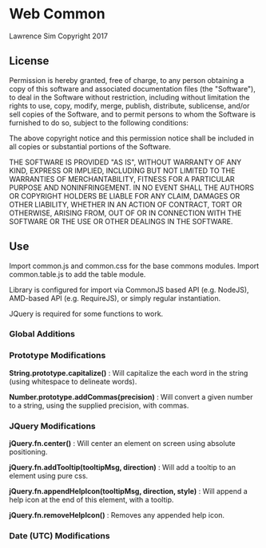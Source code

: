 # Web Common #

Lawrence Sim
Copyright 2017

## License ##

Permission is hereby granted, free of charge, to any person obtaining a copy of this software and associated documentation files (the "Software"), to deal in the Software without restriction, including without limitation the rights to use, copy, modify, merge, publish, distribute, sublicense, and/or sell copies of the Software, and to permit persons to whom the Software is furnished to do so, subject to the following conditions:

The above copyright notice and this permission notice shall be included in all copies or substantial portions of the Software.

THE SOFTWARE IS PROVIDED "AS IS", WITHOUT WARRANTY OF ANY KIND, EXPRESS OR IMPLIED, INCLUDING BUT NOT LIMITED TO THE WARRANTIES OF MERCHANTABILITY, FITNESS FOR A PARTICULAR PURPOSE AND NONINFRINGEMENT. IN NO EVENT SHALL THE AUTHORS OR COPYRIGHT HOLDERS BE LIABLE FOR ANY CLAIM, DAMAGES OR OTHER LIABILITY, WHETHER IN AN ACTION OF CONTRACT, TORT OR OTHERWISE, ARISING FROM, OUT OF OR IN CONNECTION WITH THE SOFTWARE OR THE USE OR OTHER DEALINGS IN THE SOFTWARE.

## Use ##

Import common.js and common.css for the base commons modules. Import common.table.js to add the table module.

Library is configured for import via CommonJS based API (e.g. NodeJS), AMD-based API (e.g. RequireJS), or simply regular instantiation.

JQuery is required for some functions to work.

### Global Additions ###

### Prototype Modifications ###

**String.prototype.capitalize()** : Will capitalize the each word in the string (using whitespace to delineate words).

**Number.prototype.addCommas(precision)** : Will convert a given number to a string, using the supplied precision, with commas.

### JQuery Modifications ###

**jQuery.fn.center()** : Will center an element on screen using absolute positioning.

**jQuery.fn.addTooltip(tooltipMsg, direction)** : Will add a tooltip to an element using pure css.

**jQuery.fn.appendHelpIcon(tooltipMsg, direction, style)** : Will append a help icon at the end of this element, with a tooltip.

**jQuery.fn.removeHelpIcon()** : Removes any appended help icon.

### Date (UTC) Modifications ###